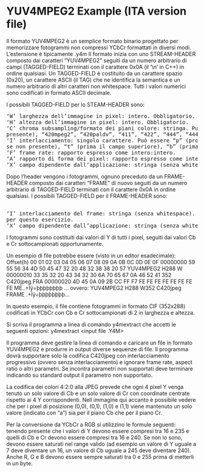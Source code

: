 # YUV4MPEG2 Example (ITA version file)

Il formato YUV4MPEG2 è un semplice formato binario progettato per memorizzare fotogrammi non
compressi YCbCr formattati in diversi modi. L’estensione è tipicamente .y4m
Il formato inizia con uno STREAM-HEADER composto dai caratteri “YUV4MPEG2” seguiti da un
numero arbitrario di campi (TAGGED-FIELD) terminati con il carattere 0x0A (il ‘\n’ in C++) in ordine
qualsiasi.
Un TAGGED-FIELD è costituito da un carattere spazio (0x20), un carattere ASCII (il TAG) che ne
identifica la semantica e un numero arbitrario di altri caratteri non whitespace. Tutti i valori numerici
sono codificati in formato ASCII decimale.

I possibili TAGGED-FIELD per lo STEAM-HEADER sono:
<pre>
‘W’ larghezza dell’immagine in pixel: intero. Obbligatorio.
‘H’ altezza dell’immagine in pixel: intero. Obbligatorio.
‘C’ chroma subsampling/formato dei piani colore: stringa. Può essere “420jpeg” (default se non
presente), “420mpeg2”, “420paldv”, “411”, “422”, “444”, “444alpha”, “mono”.
‘I’ interlacciamento: singolo carattere. Può essere “p” (progressivo/nessun interlacciamento, default
se non presente), “t” (prima il campo superiore), “b” (prima il campo inferiore).
‘F’ frame rate: rapporto espresso come intero:intero.
‘A’ rapporto di forma dei pixel: rapporto espresso come intero:intero.
‘X’ campo dipendente dall’applicazione: stringa (senza whitespace).
</pre>

Dopo l’header vengono i fotogrammi, ognuno preceduto da un FRAME-HEADER composto dai caratteri
“FRAME” di nuovo seguiti da un numero arbitrario di TAGGED-FIELD terminati con il carattere 0x0A
in ordine qualsiasi.
I possibili TAGGED-FIELD per il FRAME-HEADER sono:

<pre> 
‘I’ interlacciamento del frame: stringa (senza whitespace). La stringa è complessa e non necessaria
per questo esercizio.
‘X’ campo dipendente dall’applicazione: stringa (senza whitespace).
</pre>
I fotogrammi sono costituiti dai valori di Y di tutti i pixel, seguiti dai valori Cb e Cr sottocampionati
opportunamente.

Un esempio di file potrebbe essere (visto in un editor esadecimale):
Offset(h) 00 01 02 03 04 05 06 07 08 09 0A 0B 0C 0D 0E 0F
00000000 59 55 56 34 4D 50 45 47 32 20 48 32 38 38 20 57 YUV4MPEG2 H288 W
00000010 33 35 32 20 43 34 32 30 6A 70 65 67 0A 46 52 41 352 C420jpeg.FRA
00000020 4D 45 0A 09 2B CC FF F7 FE FE FE FE FE FE FE FE ME..+Ìÿ÷þþþþþþþþ
…
ovvero:
YUV4MPEG2 H288 W352 C420jpeg
FRAME
.+Ìÿ÷þþþþþþþþ…

In questo esempio, il file contiene fotogrammi in formato CIF (352x288) codificati in YCbCr con Cb e Cr
sottocampionati di 2 in larghezza e altezza.

Si scriva il programma a linea di comando y4mextract che accetti le seguenti opzioni:
y4mextract <input file .Y4M>

Il programma deve gestire la linea di comando e caricare un file in formato YUV4MPEG2 e produrre in
output diverse sequenze di file. Il programma dovrà supportare solo la codifica C420jpeg con
interlacciamento progressivo (ovvero senza interlacciamento) e ignorare frame rate, aspect ratio o altri
parametri. Se incontra parametri non supportati deve terminare indicando su standard output il parametro
non supportato.

La codifica dei colori 4:2:0 alla JPEG prevede che ogni 4 pixel Y venga
tenuto un solo valore di Cb e un solo valore di Cr con coordinate centrate
rispetto ai 4 Y corrispondenti.
Nell immagine qui accanto è possibile vedere che per i pixel di posizione
(0,0), (0,1), (1,0) e (1,1) viene mantenuto un solo valore (indicato con “a”)
sia per il piano Cb che per il piano Cr.

Per la conversione da YCbCr a RGB si utilizzino le formule seguenti:
tenendo presente che i valori di Y devono essere compresi tra 16 e 235 e quelli di Cb e Cr devono essere
compresi tra 16 e 240. Se non lo sono, devono essere saturati nel range valido (ad esempio un valore di Y
uguale a 7 deve diventare un 16, un valore di Cb uguale a 245 deve diventare 240). Anche R, G e B
devono essere sempre saturati tra 0 e 255 prima di metterli in un byte.
